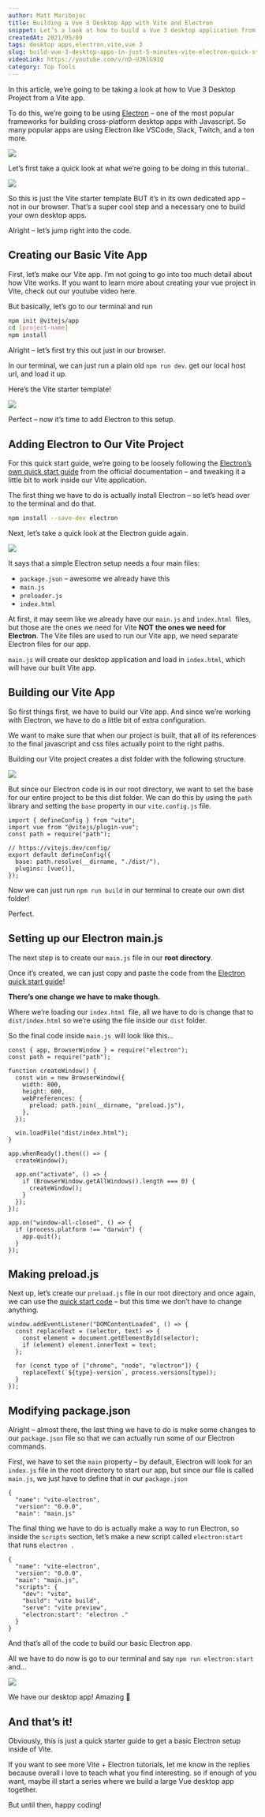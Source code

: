 ```yaml
---
author: Matt Maribojoc
title: Building a Vue 3 Desktop App with Vite and Electron
snippet: Let’s a look at how to build a Vue 3 desktop application from your Vite app with Electron - a framework desktop apps with Javascript.
createdAt: 2021/05/09
tags: desktop apps,electron,vite,vue 3
slug: build-vue-3-desktop-apps-in-just-5-minutes-vite-electron-quick-start-guide
videoLink: https://youtube.com/v/nD-UJRlG91Q
category: Top Tools
---
```


In this article, we’re going to be taking a look at how to Vue 3 Desktop Project from a Vite app.

To do this, we’re going to be using [Electron](https://www.electronjs.org/) – one of the most popular frameworks for building cross-platform desktop apps with Javascript. So many popular apps are using Electron like VSCode, Slack, Twitch, and a ton more.

![]($BASE_URL/electron.png)

Let’s first take a quick look at what we’re going to be doing in this tutorial..

![]($BASE_URL/result.png)

So this is just the Vite starter template BUT it’s in its own dedicated app – not in our browser. That’s a super cool step and a necessary one to build your own desktop apps.

Alright – let’s jump right into the code.

## Creating our Basic Vite App

First, let’s make our Vite app. I’m not going to go into too much detail about how Vite works. If you want to learn more about creating your vue project in Vite, check out our youtube video here.

But basically, let’s go to our terminal and run

```bash
npm init @vitejs/app
cd [project-name]
npm install
```

Alright – let’s first try this out just in our browser.

In our terminal, we can just run a plain old `npm run dev`. get our local host url, and load it up.

Here’s the Vite starter template!

![]($BASE_URL/vite-starter.png)

Perfect – now it’s time to add Electron to this setup.

## Adding Electron to Our Vite Project

For this quick start guide, we’re going to be loosely following the [Electron’s own quick start guide](https://www.electronjs.org/docs/tutorial/quick-start) from the official documentation – and tweaking it a little bit to work inside our Vite application.

The first thing we have to do is actually install Electron – so let’s head over to the terminal and do that.

```bash
npm install --save-dev electron
```

Next, let’s take a quick look at the Electron guide again.

![]($BASE_URL/electron-guide.png)

It says that a simple Electron setup needs a four main files:

- `package.json` – awesome we already have this
- `main.js`
- `preloader.js`
- `index.html`

At first, it may seem like we already have our `main.js` and `index.html `files, but those are the ones we need for Vite **NOT the ones we need for Electron**. The Vite files are used to run our Vite app, we need separate Electron files for our app.

`main.js` will create our desktop application and load in `index.html`, which will have our built Vite app.

## Building our Vite App

So first things first, we have to build our Vite app. And since we’re working with Electron, we have to do a little bit of extra configuration.

We want to make sure that when our project is built, that all of its references to the final javascript and css files actually point to the right paths.

Building our Vite project creates a dist folder with the following structure.

![]($BASE_URL/vite-output.png)

But since our Electron code is in our root directory, we want to set the base for our entire project to be this dist folder. We can do this by using the `path` library and setting the `base` property in our `vite.config.js` file.

```js{}[vite.config.js]
import { defineConfig } from "vite";
import vue from "@vitejs/plugin-vue";
const path = require("path");

// https://vitejs.dev/config/
export default defineConfig({
  base: path.resolve(__dirname, "./dist/"),
  plugins: [vue()],
});
```

Now we can just run `npm run build` in our terminal to create our own dist folder!

Perfect.

## Setting up our Electron main.js

The next step is to create our `main.js` file in our **root directory**.

Once it’s created, we can just copy and paste the code from the [Electron quick start guide](https://www.electronjs.org/docs/tutorial/quick-start#create-the-main-script-file)!

**There’s one change we have to make though.**

Where we’re loading our `index.html `file, all we have to do is change that to `dist/index.html` so we’re using the file inside our `dist` folder.

So the final code inside `main.js `will look like this…

```js{}[main.js]
const { app, BrowserWindow } = require("electron");
const path = require("path");

function createWindow() {
  const win = new BrowserWindow({
    width: 800,
    height: 600,
    webPreferences: {
      preload: path.join(__dirname, "preload.js"),
    },
  });

  win.loadFile("dist/index.html");
}

app.whenReady().then(() => {
  createWindow();

  app.on("activate", () => {
    if (BrowserWindow.getAllWindows().length === 0) {
      createWindow();
    }
  });
});

app.on("window-all-closed", () => {
  if (process.platform !== "darwin") {
    app.quit();
  }
});
```

## Making preload.js

Next up, let’s create our `preload.js` file in our root directory and once again, we can use the [quick start code](https://www.electronjs.org/docs/tutorial/quick-start#define-a-preload-script) – but this time we don’t have to change anything.

```js{}[preload.js]
window.addEventListener("DOMContentLoaded", () => {
  const replaceText = (selector, text) => {
    const element = document.getElementById(selector);
    if (element) element.innerText = text;
  };

  for (const type of ["chrome", "node", "electron"]) {
    replaceText(`${type}-version`, process.versions[type]);
  }
});
```

## Modifying package.json

Alright – almost there, the last thing we have to do is make some changes to our `package.json` file so that we can actually run some of our Electron commands.

First, we have to set the `main` property – by default, Electron will look for an `index.js` file in the root directory to start our app, but since our file is called `main.js`, we just have to define that in our `package.json`

```json{}[package.json]
{
  "name": "vite-electron",
  "version": "0.0.0",
  "main": "main.js"
```

The final thing we have to do is actually make a way to run Electron, so inside the `scripts` section, let’s make a new script called `electron:start` that runs `electron .`

```json{}[package.json]
{
  "name": "vite-electron",
  "version": "0.0.0",
  "main": "main.js",
  "scripts": {
    "dev": "vite",
    "build": "vite build",
    "serve": "vite preview",
    "electron:start": "electron ."
  }
}
```

And that’s all of the code to build our basic Electron app.

All we have to do now is go to our terminal and say `npm run electron:start` and…

![]($BASE_URL/result.png)

We have our desktop app! Amazing 🙂

## And that’s it!

Obviously, this is just a quick starter guide to get a basic Electron setup inside of Vite.

If you want to see more Vite + Electron tutorials, let me know in the replies because overall i love to teach what you find interesting. so if enough of you want, maybe ill start a series where we build a large Vue desktop app together.

But until then, happy coding!
